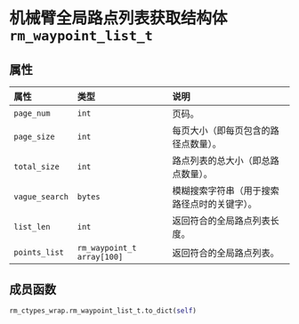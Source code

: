 # 机械臂全局路点列表获取结构体`rm_waypoint_list_t`

## 属性

|  属性  |  类型  |  说明  |
| :--- | :--- | :--- |
| `page_num`    | `int`  | 页码。       |
| `page_size`   | `int`  | 每页大小（即每页包含的路径点数量）。 |
| `total_size`  | `int`  | 路点列表的总大小（即总路点数量）。 |
| `vague_search`| `bytes`  | 模糊搜索字符串（用于搜索路径点时的关键字）。 |
| `list_len`    | `int`    | 返回符合的全局路点列表长度。 |
| `points_list` | `rm_waypoint_t array[100]` | 返回符合的全局路点列表。 |

## 成员函数

```Python
rm_ctypes_wrap.rm_waypoint_list_t.to_dict(self)
```
